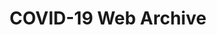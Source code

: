 ---
abstract: null
creators:
- Lori Donova
date: null
document_url: https://services.phaidra.univie.ac.at/api/object/o:1424695/download
grand_parent: iPRES
institutions:
- Web Archiving & Data Services,Internet Archive
keywords: []
landing_page_url: https://phaidra.univie.ac.at/o:1424695
language: eng
layout: publication
license: All rights reserved
notes_url: null
parent: iPRES 2021
publication_type: lightning talk
size: 51172
slides_url: null
source_name: iPRES
stream_url: null
title: COVID-19 Web Archive
year: 2021
---